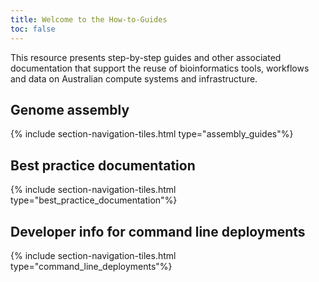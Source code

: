 ```yaml
---
title: Welcome to the How-to-Guides
toc: false
---
```


This resource presents step-by-step guides and other associated documentation that support the reuse of bioinformatics tools, workflows and data on Australian compute systems and infrastructure.

## Genome assembly

{% include section-navigation-tiles.html type="assembly_guides"%}

## Best practice documentation

{% include section-navigation-tiles.html type="best_practice_documentation"%}

## Developer info for command line deployments

{% include section-navigation-tiles.html type="command_line_deployments"%}